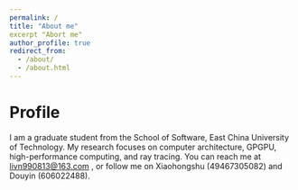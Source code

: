 ```yaml
---
permalink: /
title: "About me"
excerpt "Abort me"
author_profile: true
redirect_from:
  - /about/
  - /about.html
---
```


Profile
======
I am a graduate student from the School of Software, East China University of Technology. My research focuses on computer architecture, GPGPU, high-performance computing, and ray tracing. You can reach me at livn990813@163.com
, or follow me on Xiaohongshu (49467305082) and Douyin (606022488).

